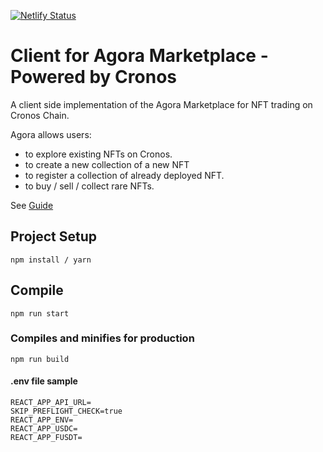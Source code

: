 [![Netlify Status](https://api.netlify.com/api/v1/badges/fef080cb-1f75-44d2-bd4e-2297a9192f08/deploy-status)](https://app.netlify.com/sites/agoramarkets/deploys)

# Client for Agora Marketplace - Powered by Cronos

A client side implementation of the Agora Marketplace for NFT trading on Cronos Chain.

Agora allows users: 
- to explore existing NFTs on Cronos.
- to create a new collection of a new NFT
- to register a collection of already deployed NFT.
- to buy / sell / collect rare NFTs.

See [Guide](https://docs.agoracro.com)

## Project Setup
```
npm install / yarn
```

## Compile
```
npm run start
```

### Compiles and minifies for production
```
npm run build
```

#### .env file sample
```
REACT_APP_API_URL=
SKIP_PREFLIGHT_CHECK=true
REACT_APP_ENV=
REACT_APP_USDC=
REACT_APP_FUSDT=
```
